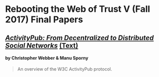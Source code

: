 # Rebooting the Web of Trust V (Fall 2017) Final Papers

## [*ActivityPub: From Decentralized to Distributed Social Networks*](activitypub-decentralized-distributed.pdf) [(Text)](activitypub-decentralized-distributed.md)
#### by Christopher Webber & Manu Sporny

> An overview of the W3C ActivityPub protocol.
